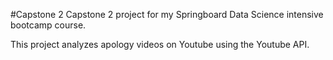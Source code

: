 #Capstone 2
Capstone 2 project for my Springboard Data Science intensive bootcamp course.

This project analyzes apology videos on Youtube using the Youtube API.

